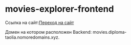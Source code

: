 # movies-explorer-frontend

Ссылка на сайт:[Переход на сайт](movies.diploma-tabolia.nomoredomains.xyz)

Домен на котором расположен Backend: movies.diploma-taolia.nomoredomains.xyz.
